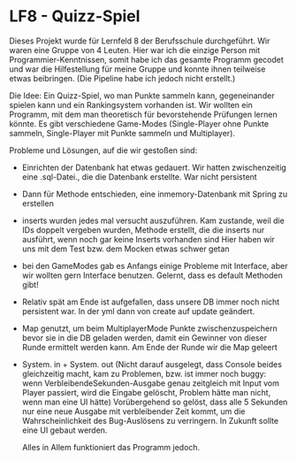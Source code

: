 # LF8 - Quizz-Spiel

Dieses Projekt wurde für Lernfeld 8 der Berufsschule durchgeführt. Wir waren eine Gruppe von 4 Leuten. Hier war ich die einzige Person mit Programmier-Kenntnissen, somit habe ich das gesamte Programm gecodet und war die Hilfestellung für meine Gruppe und konnte ihnen teilweise etwas beibringen. (Die Pipeline habe ich jedoch nicht erstellt.)

Die Idee:
Ein Quizz-Spiel, wo man Punkte sammeln kann, gegeneinander spielen kann und ein Rankingsystem vorhanden ist. Wir wollten ein Programm, mit dem man theoretisch für bevorstehende Prüfungen lernen könnte.
Es gibt verschiedene Game-Modes (Single-Player ohne Punkte sammeln, Single-Player mit Punkte sammeln und Multiplayer).


Probleme und Lösungen, auf die wir gestoßen sind:

- Einrichten der Datenbank hat etwas gedauert.
  Wir hatten zwischenzeitig eine .sql-Datei., die die Datenbank erstellte. War nicht persistent

- Dann für Methode entschieden, eine inmemory-Datenbank mit Spring zu erstellen

- inserts wurden jedes mal versucht auszuführen. Kam zustande, weil die IDs doppelt vergeben wurden, Methode erstellt, die die inserts nur
  ausführt, wenn noch gar keine Inserts vorhanden sind
  Hier haben wir uns mit dem Test bzw. dem Mocken etwas schwer getan

- bei den GameModes gab es Anfangs einige Probleme mit Interface, aber wir wollten gern Interface benutzen. Gelernt, dass es default Methoden gibt!

- Relativ spät am Ende ist aufgefallen, dass unsere DB immer noch nicht persistent war. In der yml dann von create auf update geändert.

- Map genutzt, um beim MultiplayerMode Punkte zwischenzuspeichern bevor sie in die DB geladen werden, damit ein Gewinner von dieser Runde
  ermittelt werden kann. Am Ende der Runde wir die Map geleert

- System. in + System. out
  (Nicht darauf ausgelegt, dass Console beides gleichzeitig macht, kam zu Problemen, bzw. ist immer noch buggy: wenn VerbleibendeSekunden-Ausgabe
  genau zeitgleich mit Input vom Player passiert, wird die Eingabe gelöscht, Problem hätte man nicht, wenn man eine UI hätte)
  Vorübergehend so gelöst, dass alle 5 Sekunden nur eine neue Ausgabe mit verbleibender Zeit kommt, um die Wahrscheinlichkeit des Bug-Auslösens zu verringern. In Zukunft sollte eine UI gebaut werden.


  Alles in Allem funktioniert das Programm jedoch.
  
